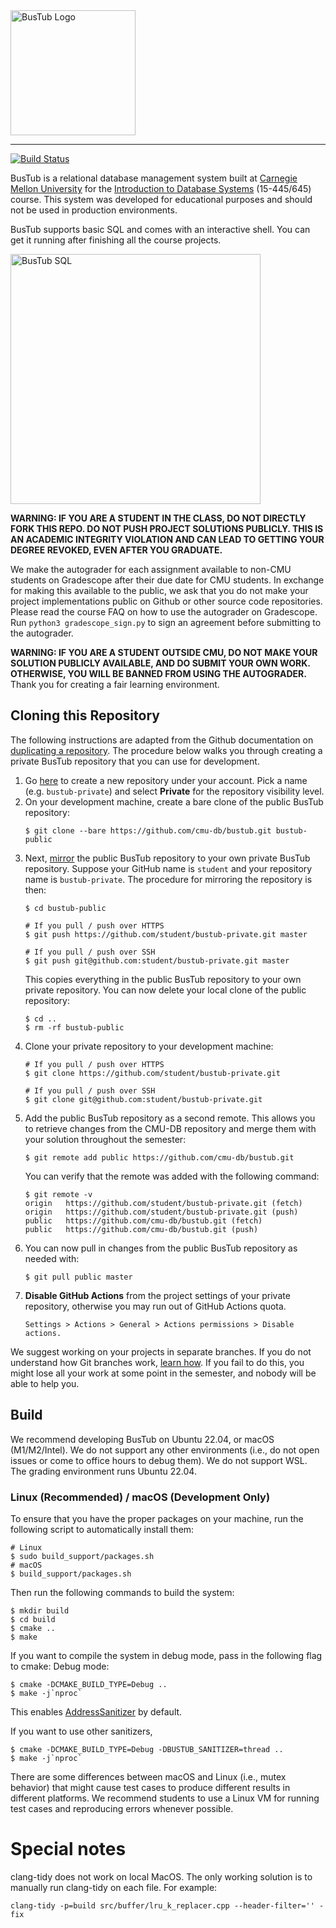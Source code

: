 <img src="logo/bustub-whiteborder.svg" alt="BusTub Logo" height="200">

-----------------

[![Build
Status](https://github.com/cmu-db/bustub/actions/workflows/cmake.yml/badge.svg)](https://github.com/cmu-db/bustub/actions/workflows/cmake.yml)

BusTub is a relational database management system built at [Carnegie Mellon
University](https://db.cs.cmu.edu) for the [Introduction to Database
Systems](https://15445.courses.cs.cmu.edu) (15-445/645) course. This system was developed
for educational purposes and should not be used in production environments.

BusTub supports basic SQL and comes with an interactive shell. You can get it running
after finishing all the course projects.

<img src="logo/sql.png" alt="BusTub SQL" width="400">

**WARNING: IF YOU ARE A STUDENT IN THE CLASS, DO NOT DIRECTLY FORK THIS REPO. DO NOT PUSH
PROJECT SOLUTIONS PUBLICLY. THIS IS AN ACADEMIC INTEGRITY VIOLATION AND CAN LEAD TO
GETTING YOUR DEGREE REVOKED, EVEN AFTER YOU GRADUATE.**

We make the autograder for each assignment available to non-CMU students on Gradescope
after their due date for CMU students. In exchange for making this available to the
public, we ask that you do not make your project implementations public on Github or other
source code repositories. Please read the course FAQ on how to use the autograder on
Gradescope. Run `python3 gradescope_sign.py` to sign an agreement before submitting to the
autograder.

**WARNING: IF YOU ARE A STUDENT OUTSIDE CMU, DO NOT MAKE YOUR SOLUTION PUBLICLY AVAILABLE,
AND DO SUBMIT YOUR OWN WORK. OTHERWISE, YOU WILL BE BANNED FROM USING THE AUTOGRADER.**
Thank you for creating a fair learning environment.

## Cloning this Repository

The following instructions are adapted from the Github documentation on [duplicating a
repository](https://docs.github.com/en/github/creating-cloning-and-archiving-repositories/creating-a-repository-on-github/duplicating-a-repository).
The procedure below walks you through creating a private BusTub repository that you can
use for development.

1. Go [here](https://github.com/new) to create a new repository under your account. Pick a
   name (e.g. `bustub-private`) and select **Private** for the repository visibility
   level.
2. On your development machine, create a bare clone of the public BusTub repository:
   ```console
   $ git clone --bare https://github.com/cmu-db/bustub.git bustub-public
   ```
3. Next, [mirror](https://git-scm.com/docs/git-push#Documentation/git-push.txt---mirror)
   the public BusTub repository to your own private BusTub repository. Suppose your GitHub
   name is `student` and your repository name is `bustub-private`. The procedure for
   mirroring the repository is then:
   ```console
   $ cd bustub-public
   
   # If you pull / push over HTTPS
   $ git push https://github.com/student/bustub-private.git master

   # If you pull / push over SSH
   $ git push git@github.com:student/bustub-private.git master
   ```
   This copies everything in the public BusTub repository to your own private repository.
   You can now delete your local clone of the public repository:
   ```console
   $ cd ..
   $ rm -rf bustub-public
   ```
4. Clone your private repository to your development machine:
   ```console
   # If you pull / push over HTTPS
   $ git clone https://github.com/student/bustub-private.git

   # If you pull / push over SSH
   $ git clone git@github.com:student/bustub-private.git
   ```
5. Add the public BusTub repository as a second remote. This allows you to retrieve
   changes from the CMU-DB repository and merge them with your solution throughout the
   semester:
   ```console
   $ git remote add public https://github.com/cmu-db/bustub.git
   ```
   You can verify that the remote was added with the following command:
   ```console
   $ git remote -v
   origin	https://github.com/student/bustub-private.git (fetch)
   origin	https://github.com/student/bustub-private.git (push)
   public	https://github.com/cmu-db/bustub.git (fetch)
   public	https://github.com/cmu-db/bustub.git (push)
   ```
6. You can now pull in changes from the public BusTub repository as needed with:
   ```console
   $ git pull public master
   ```
7. **Disable GitHub Actions** from the project settings of your private repository,
   otherwise you may run out of GitHub Actions quota.
   ```
   Settings > Actions > General > Actions permissions > Disable actions.
   ```

We suggest working on your projects in separate branches. If you do not understand how Git
branches work, [learn
how](https://git-scm.com/book/en/v2/Git-Branching-Basic-Branching-and-Merging). If you
fail to do this, you might lose all your work at some point in the semester, and nobody
will be able to help you.

## Build

We recommend developing BusTub on Ubuntu 22.04, or macOS (M1/M2/Intel). We do not support
any other environments (i.e., do not open issues or come to office hours to debug them).
We do not support WSL. The grading environment runs Ubuntu 22.04.

### Linux (Recommended) / macOS (Development Only)

To ensure that you have the proper packages on your machine, run the following script to
automatically install them:

```console
# Linux
$ sudo build_support/packages.sh
# macOS
$ build_support/packages.sh
```

Then run the following commands to build the system:

```console
$ mkdir build
$ cd build
$ cmake ..
$ make
```

If you want to compile the system in debug mode, pass in the following flag to cmake:
Debug mode:

```console
$ cmake -DCMAKE_BUILD_TYPE=Debug ..
$ make -j`nproc`
```
This enables [AddressSanitizer](https://github.com/google/sanitizers) by default.

If you want to use other sanitizers,

```console
$ cmake -DCMAKE_BUILD_TYPE=Debug -DBUSTUB_SANITIZER=thread ..
$ make -j`nproc`
```

There are some differences between macOS and Linux (i.e., mutex behavior) that might cause
test cases to produce different results in different platforms. We recommend students to
use a Linux VM for running test cases and reproducing errors whenever possible.


# Special notes
clang-tidy does not work on local MacOS. The only working solution is to manually run
clang-tidy on each file. For example:
```
clang-tidy -p=build src/buffer/lru_k_replacer.cpp --header-filter='' -fix
```